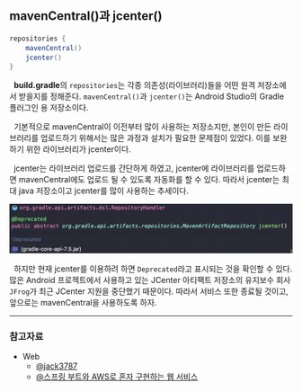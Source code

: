 ## mavenCentral()과 jcenter()

```gradle
repositories {
    mavenCentral()
    jcenter()
}
```

&nbsp; **build.gradle**의 `repositories`는 각종 의존성(라이브러리)들을 어떤 원격 저장소에서 받을지를 정해준다. `mavenCentral()`과 `jcenter()`는 Android Studio의 Gradle 플러그인 용 저장소이다.

&nbsp; 기본적으로 mavenCentral이 이전부터 많이 사용하는 저장소지만, 본인이 만든 라이브러리를 업로드하기 위해서는 많은 과정과 설치가 필요한 문제점이 있었다. 이를 보완하기 위한 라이브러리가 jcenter이다.

&nbsp; jcenter는 라이브러리 업로드를 간단하게 하였고, jcenter에 라이브러리를 업로드하면 mavenCentral에도 업로드 될 수 있도록 자동화를 할 수 있다. 따라서 jcenter는 최대 java 저장소이고 jcenter를 많이 사용하는 추세이다.

<p align=center> <img src='../resources/spring/jcenter.png' width=600> </p>

&nbsp; 하지만 현재 jcenter를 이용하려 하면 `Deprecated`라고 표시되는 것을 확인할 수 있다. 많은 Android 프로젝트에서 사용하고 있는 JCenter 아티팩트 저장소의 유지보수 회사 `JFrog`가 최근 JCenter 지원을 중단했기 때문이다. 따라서 서비스 또한 종료될 것이고, 앞으로는 mavenCentral을 사용하도록 하자.

---

### **참고자료**

- Web
  - [@jack3787](https://velog.io/@jack3787/Springboot-mavenCentral과-jcenter의-차이점)
  - [@스프링 부트와 AWS로 혼자 구현하는 웹 서비스](http://www.yes24.com/Product/Goods/83849117)
